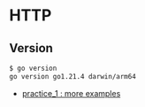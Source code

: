 # HTTP

## Version

```bash
$ go version    
go version go1.21.4 darwin/arm64
```

- [practice_1 : more examples](./practice_1)

